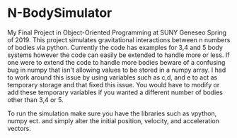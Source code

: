 # N-BodySimulator


My Final Project in Object-Oriented Programming at SUNY Geneseo Spring of 2019. This project simulates gravitational interactions between n numbers of bodies via python. Currently the code has examples for 3,4 and 5 body systems however the code can easily be extended to handle more or less. If one were to extend the code to handle more bodies beware of a confusing bug in numpy that isn't allowing values to be stored in a numpy array. I had to work around this issue by using variables such as c,d, and e to act as temporary storage and that fixed this issue. You would have to modify or add these temporary variables if you wanted a different number of bodies other than 3,4 or 5.

To run the simulation make sure you have the libraries such as vpython, numpy ect. and simply alter the initial position, velocity, and acceleration vectors.
